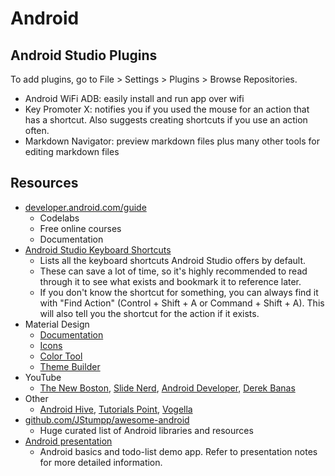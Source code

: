 # Android

## Android Studio Plugins
To add plugins, go to File > Settings > Plugins > Browse Repositories.
* Android WiFi ADB: easily install and run app over wifi
* Key Promoter X: notifies you if you used the mouse for an action that has a shortcut. Also suggests creating shortcuts if you use an action often.
* Markdown Navigator: preview markdown files plus many other tools for editing markdown files

## Resources
* [developer.android.com/guide](https://developer.android.com/guide/)
  * Codelabs
  * Free online courses
  * Documentation
* [Android Studio Keyboard Shortcuts](https://developer.android.com/studio/intro/keyboard-shortcuts)
  *  Lists all the keyboard shortcuts Android Studio offers by default.
  *  These can save a lot of time, so it's highly recommended to read through it to see what exists and bookmark it to reference later.
  *  If you don't know the shortcut for something, you can always find it with "Find Action" (Control + Shift + A or Command + Shift + A). This will also tell you the shortcut for the action if it exists.
* Material Design
  * [Documentation](https://material.io/design/)
  * [Icons](https://material.io/tools/icons/?style=baseline)
  * [Color Tool](https://material.io/tools/color/#!/?view.left=0&view.right=0)
  * [Theme Builder](https://github.com/material-components/material-components-android/tree/master/material-theme-builder)
* YouTube
  * [The New Boston](https://www.youtube.com/user/thenewboston), [Slide Nerd](https://www.youtube.com/user/slidenerd), [Android Developer](https://www.youtube.com/channel/UCVHFbqXqoYvEWM1Ddxl0QDg), [Derek Banas](https://www.youtube.com/user/derekbanas)
* Other
  * [Android Hive](https://www.androidhive.info/), [Tutorials Point](https://www.tutorialspoint.com/android/index.htm), [Vogella](http://www.vogella.com/tutorials/android.html)
* [github.com/JStumpp/awesome-android](https://github.com/JStumpp/awesome-android)
  * Huge curated list of Android libraries and resources
* [Android presentation](https://github.com/michiganhackers/L2H-Android-Presentation)
  * Android basics and todo-list demo app. Refer to presentation notes for more detailed information.